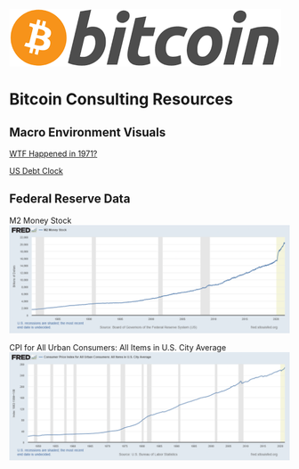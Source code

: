 ![Bitcoin Logo](/Resources/Bitcoin_Logo.png)
# Bitcoin Consulting Resources

## Macro Environment Visuals
[WTF Happened in 1971?](https://wtfhappenedin1971.com/)

[US Debt Clock](https://www.usdebtclock.org/)

## Federal Reserve Data
M2 Money Stock
![M2 Money Stock](/Resources/M2_FRED_Data.png)

CPI for All Urban Consumers: All Items in U.S. City Average
![CPI](/Resources/CPI_Data.png)
